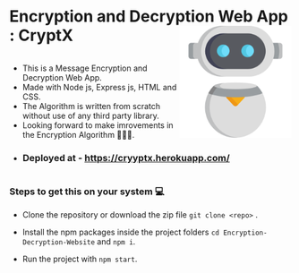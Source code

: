 #  Encryption and Decryption Web App : CryptX <img src = "https://github.com/optimm/Cryptx/blob/master/public/robot.png" height="200" align="right" >

<pre>
</pre>

- This is a Message Encryption and Decryption Web App.
- Made with Node js, Express js, HTML and CSS.
- The Algorithm is written from scratch without use of any third party library.
- Looking forward to make imrovements in the Encryption Algorithm 👨🏼‍🔧.
- ### Deployed at - https://cryyptx.herokuapp.com/
<pre>
</pre>

### Steps to get this on your system 💻

- Clone the repository or download the zip file `git clone <repo>` .

- Install the npm packages inside the project folders `cd Encryption-Decryption-Website` and `npm i`.
- Run the project with `npm start`.

<pre>

